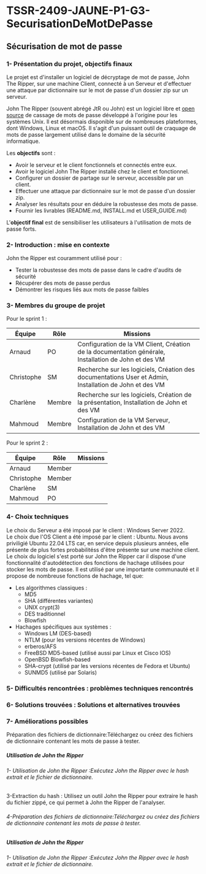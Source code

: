 # TSSR-2409-JAUNE-P1-G3-SecurisationDeMotDePasse
## Sécurisation de mot de passe

### **1- Présentation du projet, objectifs finaux**
Le projet est d'installer un logiciel de décryptage de mot de passe, John The Ripper, sur une machine Client, connecté à un Serveur et d'effectuer une attaque par dictionnaire sur le mot de passe d'un dossier zip sur un serveur.  

John The Ripper (souvent abrégé JtR ou John) est un logiciel libre  et [open source](https://github.com/openwall/john) de cassage de mots de passe développé à l'origine pour les systèmes Unix. Il est désormais disponible sur de nombreuses plateformes, dont Windows, Linux et macOS. Il s'agit d'un puissant outil de craquage de mots de passe largement utilisé dans le domaine de la sécurité informatique.


Les **objectifs** sont :  
- Avoir le serveur et le client fonctionnels et connectés entre eux.  
- Avoir le logiciel John The Ripper installé chez le client et fonctionnel.
- Configurer un dossier de partage sur le serveur, accessible par un client.  
- Effectuer une attaque par dictionnaire sur le mot de passe d'un dossier zip.
- Analyser les résultats pour en déduire la robustesse des mots de passe.  
- Fournir les livrables (README.md, INSTALL.md et USER_GUIDE.md)  

L'**objectif final** est de sensibiliser les utilisateurs à l'utilisation de mots de passe forts.  


### 2- Introduction : mise en contexte
John the Ripper est couramment utilisé pour :

  -  Tester la robustesse des mots de passe dans le cadre d'audits de sécurité
  -  Récupérer des mots de passe perdus
  -  Démontrer les risques liés aux mots de passe faibles

### 3- Membres du groupe de projet 

Pour le sprint 1 : 

| Équipe     | Rôle   | Missions                                                                                      |
| ---------- | ------ | --------------------------------------------------------------------------------------------- |
| Arnaud     | PO     | Configuration de la VM Client, Création de la documentation générale, Installation de John et des VM  |
| Christophe | SM     | Recherche sur les logiciels, Création des documentations User et Admin, Installation de John et des VM  |
| Charlène   | Membre | Recherche sur les logiciels, Création de la présentation, Installation de John et des VM                 |
| Mahmoud    | Membre | Configuration de la VM Serveur, Installation de John et des VM                                        |

Pour le sprint 2 :

| Équipe     | Rôle   | Missions                                                                                      |
| ---------- | ------ | --------------------------------------------------------------------------------------------- |
| Arnaud     | Member  |     |
| Christophe | Member |   |
| Charlène   | SM     |                 |
| Mahmoud    | PO     |       |

### 4- Choix techniques 

Le choix du Serveur a été imposé par le client : Windows Server 2022.  
Le choix due l'OS Client a été imposé par le client : Ubuntu. Nous avons priviligié Ubuntu 22.04 LTS car, en service depuis plusieurs années, elle présente de plus fortes probabilitéss d'être présente sur une machine client.   
Le choix du logiciel s'est porté sur John the Ripper car il dispose d'une fonctionnalité d'autodétection des fonctions de hachage utilisées pour stocker les mots de passe. Il est utilisé par une importante communauté et il propose de nombreuse fonctions de hachage, tel que:
- Les algorithmes classiques :
  - MD5
  - SHA (différentes variantes)
  - UNIX crypt(3)
  - DES traditionnel
  - Blowfish
- Hachages spécifiques aux systèmes :
  - Windows LM (DES-based)
  -  NTLM (pour les versions récentes de Windows)
  -  erberos/AFS
  -  FreeBSD MD5-based (utilisé aussi par Linux et Cisco IOS)
  -  OpenBSD Blowfish-based
  -  SHA-crypt (utilisé par les versions récentes de Fedora et Ubuntu)
  -  SUNMD5 (utilisé par Solaris)

### 5- Difficultés rencontrées : problèmes techniques rencontrés

### 6- Solutions trouvées : Solutions et alternatives trouvées

### 7- Améliorations possibles






Préparation des fichiers de dictionnaire:Téléchargez ou créez des fichiers de dictionnaire contenant les mots de passe à tester.
##### Utilisation de John the Ripper
###### 1- Utilisation de John the Ripper :Exécutez John the Ripper avec le hash extrait et le fichier de dictionnaire.

 3-Extraction du hash : Utilisez un outil John the Ripper pour extraire le hash du fichier zippé, ce qui permet à John the Ripper de l'analyser.
###### 4-Préparation des fichiers de dictionnaire:Téléchargez ou créez des fichiers de dictionnaire contenant les mots de passe à tester.
##### Utilisation de John the Ripper
###### 1- Utilisation de John the Ripper :Exécutez John the Ripper avec le hash extrait et le fichier de dictionnaire.
